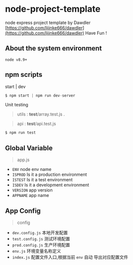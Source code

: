# node-project-template
node express project template
by Dawdler [https://github.com/lijinke666/dawdler](https://github.com/lijinke666/dawdler)
Have Fun ! 

## About the system environment
```
node v8.9+
```

## npm scripts 
start | dev
```js
$ npm start | npm run dev-server 
``` 
Unit testing 
> utils :  __test__/array.test.js .

> api :  __test__/api.test.js

```js
$ npm run test
```


## Global Variable
> app.js

- `ENV`     node env name
- `ISPROD`  Is it a production environment
- `ISTEST`  Is it a test environment
- `ISDEV`   Is it a development environment
- `VERSION` app version
- `APPNAME` app name

## App Config
> config
- `dev.config.js`       本地开发配置
- `test.config.js`      测试环境配置
- `prod.config.js`      生产环境配置
- `env.js`              环境变量名称定义
- `index.js`            配置文件入口,根据当前 `env` 自动 导出对应配置文件



